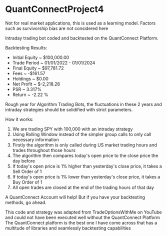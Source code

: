 # QuantConnectProject4

Not for real market applications, this is used as a learning model. Factors such as survivorship bias are not considered here

Intraday trading bot coded and backtested on the QuantConnect Platform.

Backtesting Results:

- Initial Equity ~ $100,000.00 
- Trade Period ~ 01/01/2022 - 01/01/2024 
- Final Equity ~ $97,781.72
- Fees ~ -$161.57
- Holdings ~ $0.00
- Net Profit ~ $-2,218.28
- PSR ~ 3.317%
- Return ~ -2.22 %

Rough year for Algorithm Trading Bots, the fluctuations in these 2 years and intraday strategies should be solidified with strict parameters.



How it works:

1. We are trading SPY with 100,000 with an intraday strategy
2. Using Rolling Window instead of the simpler group calls to only call necessary information
3. Firstly the algorithm is only called during US market trading hours and trades throughout those hours
4. The algorithm then compares today's open price to the close price the day before
5. If today's open price is 1% higher than yesterday's close price, it takes a Sell Order of 1
6. If today's open price is 1% lower than yesterday's close price, it takes a Buy Order of 1
7. All open trades are closed at the end of the trading hours of that day

A QuantConnect Account will help! But if you have your backtesting methods, go ahead.

This code and strategy was adapted from TradeOptionsWithMe on YouTube and could not have been executed well without the QuantConnect Platform
The QuantConnect platform is the best one I have come across that has a multitude of libraries and seamlessly backtesting capabilities
